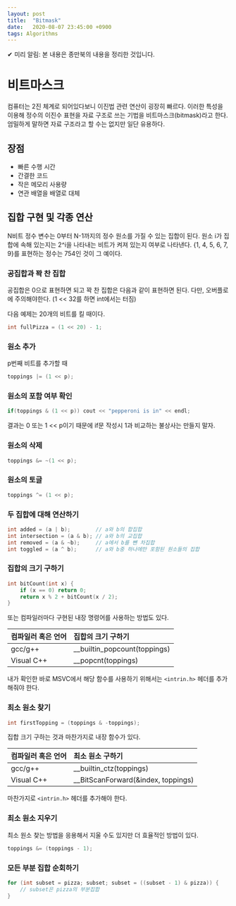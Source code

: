 ```yaml
---
layout: post
title:  "Bitmask"
date:   2020-08-07 23:45:00 +0900
tags: Algorithms
---
```

✔ 미리 알림: 본 내용은 종만북의 내용을 정리한 것입니다.

# 비트마스크

컴퓨터는 2진 체계로 되어있다보니 이진법 관련 연산이 굉장히 빠르다. 이러한 특성을 이용해 정수의 이진수 표현을 자료 구조로 쓰는 기법을 비트마스크(bitmask)라고 한다. 엄밀하게 말하면 자료 구조라고 할 수는 없지만 일단 유용하다.

## 장점

* 빠른 수행 시간
* 간결한 코드
* 작은 메모리 사용량
* 연관 배열을 배열로 대체

## 집합 구현 및 각종 연산

N비트 정수 변수는 0부터 N-1까지의 정수 원소를 가질 수 있는 집합이 된다. 원소 i가 집합에 속해 있는지는 2^i을 나타내는 비트가 켜져 있는지 여부로 나타낸다. {1, 4, 5, 6, 7, 9}를 표현하는 정수는 754인 것이 그 예이다.

### 공집합과 꽉 찬 집합

공집합은 0으로 표현하면 되고 꽉 찬 집합은 다음과 같이 표현하면 된다. 다만, 오버플로에 주의해야한다. (1 << 32를 하면 int에서는 터짐)

다음 예제는 20개의 비트를 킬 때이다.
```cpp
int fullPizza = (1 << 20) - 1;
```

### 원소 추가

p번째 비트를 추가할 때
```c++
toppings |= (1 << p);
```

### 원소의 포함 여부 확인

```c++
if(toppings & (1 << p)) cout << "pepperoni is in" << endl;
```

결과는 0 또는 1 << p이기 때문에 if문 작성시 1과 비교하는 불상사는 만들지 말자.

### 원소의 삭제

```c++
toppings &= ~(1 << p);
```

### 원소의 토글

```c++
toppings ^= (1 << p);
```

### 두 집합에 대해 연산하기

```c++
int added = (a | b);        // a와 b의 합집합
int intersection = (a & b); // a와 b의 교집합
int removed = (a & ~b);     // a에서 b를 뺀 차집합
int toggled = (a ^ b);      // a와 b중 하나에만 포함된 원소들의 집합
```

### 집합의 크기 구하기

```c++
int bitCount(int x) {
    if (x == 0) return 0;
    return x % 2 + bitCount(x / 2);
}
```

또는 컴파일러마다 구현된 내장 명령어를 사용하는 방법도 있다.

| 컴파일러 혹은 언어 | 집합의 크기 구하기 |
| :--- | :--- |
| gcc/g++ | __builtin_popcount(toppings) |
| Visual C++ | __popcnt(toppings) |

내가 확인한 바로 MSVC에서 해당 함수를 사용하기 위해서는 `<intrin.h>` 헤더를 추가해줘야 한다.

### 최소 원소 찾기

```c++
int firstTopping = (toppings & -toppings);
```

집합 크기 구하는 것과 마찬가지로 내장 함수가 있다.

| 컴파일러 혹은 언어 | 최소 원소 구하기 |
| :--- | :--- |
| gcc/g++ | __builtin_ctz(toppings) |
| Visual C++ | __BitScanForward(&index, toppings) |

마찬가지로 `<intrin.h>` 헤더를 추가해야 한다.

### 최소 원소 지우기

최소 원소 찾는 방법을 응용해서 지울 수도 있지만 더 효율적인 방법이 있다.

```c++
toppings &= (toppings - 1);
```

### 모든 부분 집합 순회하기

```c++
for (int subset = pizza; subset; subset = ((subset - 1) & pizza)) {
    // subset은 pizza의 부분집합
}
```

